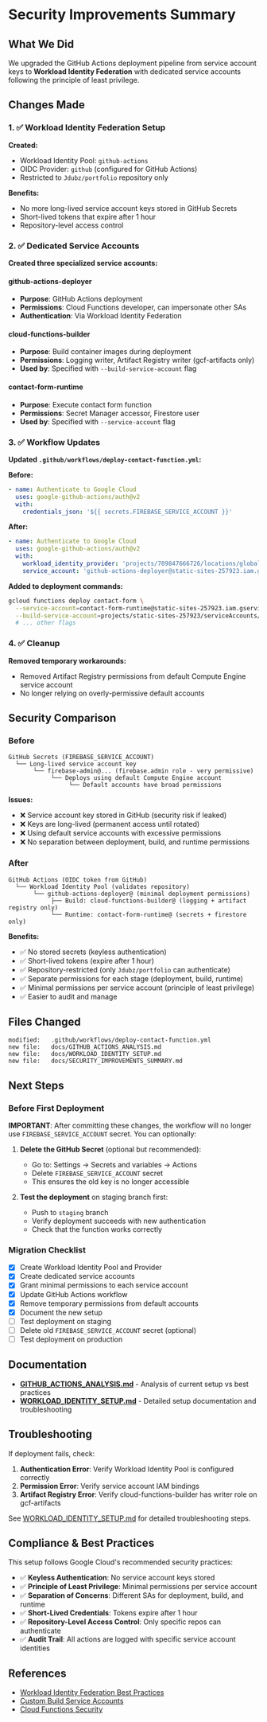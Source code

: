 # Security Improvements Summary

## What We Did

We upgraded the GitHub Actions deployment pipeline from service account keys to **Workload Identity Federation** with dedicated service accounts following the principle of least privilege.

## Changes Made

### 1. ✅ Workload Identity Federation Setup

**Created:**
- Workload Identity Pool: `github-actions`
- OIDC Provider: `github` (configured for GitHub Actions)
- Restricted to `Jdubz/portfolio` repository only

**Benefits:**
- No more long-lived service account keys stored in GitHub Secrets
- Short-lived tokens that expire after 1 hour
- Repository-level access control

### 2. ✅ Dedicated Service Accounts

**Created three specialized service accounts:**

#### github-actions-deployer
- **Purpose**: GitHub Actions deployment
- **Permissions**: Cloud Functions developer, can impersonate other SAs
- **Authentication**: Via Workload Identity Federation

#### cloud-functions-builder
- **Purpose**: Build container images during deployment
- **Permissions**: Logging writer, Artifact Registry writer (gcf-artifacts only)
- **Used by**: Specified with `--build-service-account` flag

#### contact-form-runtime
- **Purpose**: Execute contact form function
- **Permissions**: Secret Manager accessor, Firestore user
- **Used by**: Specified with `--service-account` flag

### 3. ✅ Workflow Updates

**Updated `.github/workflows/deploy-contact-function.yml`:**

**Before:**
```yaml
- name: Authenticate to Google Cloud
  uses: google-github-actions/auth@v2
  with:
    credentials_json: '${{ secrets.FIREBASE_SERVICE_ACCOUNT }}'
```

**After:**
```yaml
- name: Authenticate to Google Cloud
  uses: google-github-actions/auth@v2
  with:
    workload_identity_provider: 'projects/789847666726/locations/global/workloadIdentityPools/github-actions/providers/github'
    service_account: 'github-actions-deployer@static-sites-257923.iam.gserviceaccount.com'
```

**Added to deployment commands:**
```bash
gcloud functions deploy contact-form \
  --service-account=contact-form-runtime@static-sites-257923.iam.gserviceaccount.com \
  --build-service-account=projects/static-sites-257923/serviceAccounts/cloud-functions-builder@static-sites-257923.iam.gserviceaccount.com \
  # ... other flags
```

### 4. ✅ Cleanup

**Removed temporary workarounds:**
- Removed Artifact Registry permissions from default Compute Engine service account
- No longer relying on overly-permissive default accounts

## Security Comparison

### Before

```
GitHub Secrets (FIREBASE_SERVICE_ACCOUNT)
  └── Long-lived service account key
       └── firebase-admin@... (firebase.admin role - very permissive)
            └── Deploys using default Compute Engine account
                 └── Default accounts have broad permissions
```

**Issues:**
- ❌ Service account key stored in GitHub (security risk if leaked)
- ❌ Keys are long-lived (permanent access until rotated)
- ❌ Using default service accounts with excessive permissions
- ❌ No separation between deployment, build, and runtime permissions

### After

```
GitHub Actions (OIDC token from GitHub)
  └── Workload Identity Pool (validates repository)
       └── github-actions-deployer@ (minimal deployment permissions)
            ├── Build: cloud-functions-builder@ (logging + artifact registry only)
            └── Runtime: contact-form-runtime@ (secrets + firestore only)
```

**Benefits:**
- ✅ No stored secrets (keyless authentication)
- ✅ Short-lived tokens (expire after 1 hour)
- ✅ Repository-restricted (only `Jdubz/portfolio` can authenticate)
- ✅ Separate permissions for each stage (deployment, build, runtime)
- ✅ Minimal permissions per service account (principle of least privilege)
- ✅ Easier to audit and manage

## Files Changed

```
modified:   .github/workflows/deploy-contact-function.yml
new file:   docs/GITHUB_ACTIONS_ANALYSIS.md
new file:   docs/WORKLOAD_IDENTITY_SETUP.md
new file:   docs/SECURITY_IMPROVEMENTS_SUMMARY.md
```

## Next Steps

### Before First Deployment

**IMPORTANT**: After committing these changes, the workflow will no longer use `FIREBASE_SERVICE_ACCOUNT` secret. You can optionally:

1. **Delete the GitHub Secret** (optional but recommended):
   - Go to: Settings → Secrets and variables → Actions
   - Delete `FIREBASE_SERVICE_ACCOUNT` secret
   - This ensures the old key is no longer accessible

2. **Test the deployment** on staging branch first:
   - Push to `staging` branch
   - Verify deployment succeeds with new authentication
   - Check that the function works correctly

### Migration Checklist

- [x] Create Workload Identity Pool and Provider
- [x] Create dedicated service accounts
- [x] Grant minimal permissions to each service account
- [x] Update GitHub Actions workflow
- [x] Remove temporary permissions from default accounts
- [x] Document the new setup
- [ ] Test deployment on staging
- [ ] Delete old `FIREBASE_SERVICE_ACCOUNT` secret (optional)
- [ ] Test deployment on production

## Documentation

- **[GITHUB_ACTIONS_ANALYSIS.md](./GITHUB_ACTIONS_ANALYSIS.md)** - Analysis of current setup vs best practices
- **[WORKLOAD_IDENTITY_SETUP.md](./WORKLOAD_IDENTITY_SETUP.md)** - Detailed setup documentation and troubleshooting

## Troubleshooting

If deployment fails, check:

1. **Authentication Error**: Verify Workload Identity Pool is configured correctly
2. **Permission Error**: Verify service account IAM bindings
3. **Artifact Registry Error**: Verify cloud-functions-builder has writer role on gcf-artifacts

See [WORKLOAD_IDENTITY_SETUP.md](./WORKLOAD_IDENTITY_SETUP.md#troubleshooting) for detailed troubleshooting steps.

## Compliance & Best Practices

This setup follows Google Cloud's recommended security practices:

- ✅ **Keyless Authentication**: No service account keys stored
- ✅ **Principle of Least Privilege**: Minimal permissions per service account
- ✅ **Separation of Concerns**: Different SAs for deployment, build, and runtime
- ✅ **Short-Lived Credentials**: Tokens expire after 1 hour
- ✅ **Repository-Level Access Control**: Only specific repos can authenticate
- ✅ **Audit Trail**: All actions are logged with specific service account identities

## References

- [Workload Identity Federation Best Practices](https://cloud.google.com/iam/docs/workload-identity-federation-with-deployment-pipelines)
- [Custom Build Service Accounts](https://cloud.google.com/functions/docs/securing/build-custom-sa)
- [Cloud Functions Security](https://cloud.google.com/functions/docs/securing/function-identity)
